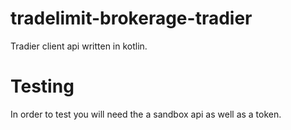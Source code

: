 # tradelimit-brokerage-tradier
Tradier client api written in kotlin.








# Testing 
In order to test you will need the a sandbox api as well as a token.


